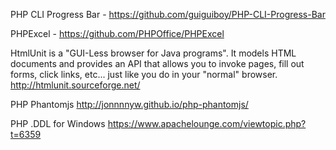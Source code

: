
PHP CLI Progress Bar - https://github.com/guiguiboy/PHP-CLI-Progress-Bar

PHPExcel -  https://github.com/PHPOffice/PHPExcel


HtmlUnit is a "GUI-Less browser for Java programs". It models HTML documents and provides an API that allows you to invoke pages, fill out forms, click links, etc... just like you do in your "normal" browser.
http://htmlunit.sourceforge.net/

PHP Phantomjs
http://jonnnnyw.github.io/php-phantomjs/

PHP .DDL for Windows 
https://www.apachelounge.com/viewtopic.php?t=6359